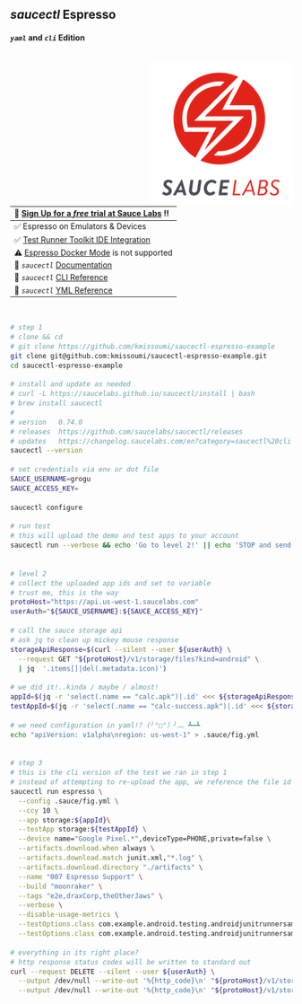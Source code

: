 ## _saucectl_ Espresso
#### _`yaml`_ and _`cli`_ Edition

<br>
<img align="right" src="assets/logo_7.png">  



| :rocket: [Sign Up for a _free_ trial at Sauce Labs][3] :bangbang: |
|:----------------------------------------------------------------- |
| :white_check_mark: Espresso on Emulators & Devices                |
| :white_check_mark: [Test Runner Toolkit IDE Integration][2]       |
| :warning: [Espresso Docker Mode][1] is not supported              |
| :page_facing_up: _`saucectl`_ [Documentation][4]                           |
| :page_facing_up: _`saucectl`_ [CLI Reference][5]                  |
| :page_facing_up: _`saucectl`_ [YML Reference][6]                  |

&nbsp;


```sh
# step 1
# clone && cd
# git clone https://github.com/kmissoumi/saucectl-espresso-example
git clone git@github.com:kmissoumi/saucectl-espresso-example.git
cd saucectl-espresso-example  

# install and update as needed
# curl -L https://saucelabs.github.io/saucectl/install | bash
# brew install saucectl
#
# version   0.74.0
# releases  https://github.com/saucelabs/saucectl/releases
# updates   https://changelog.saucelabs.com/en?category=saucectl%20cli
saucectl --version  

# set credentials via env or dot file
SAUCE_USERNAME=grogu
SAUCE_ACCESS_KEY=  

saucectl configure

# run test
# this will upload the demo and test apps to your account
saucectl run --verbose && echo 'Go to level 2!' || echo 'STOP and send logs!'  


# level 2
# collect the uploaded app ids and set to variable
# trust me, this is the way
protoHost="https://api.us-west-1.saucelabs.com"
userAuth="${SAUCE_USERNAME}:${SAUCE_ACCESS_KEY}"

# call the sauce storage api
# ask jq to clean up mickey mouse response
storageApiResponse=$(curl --silent --user ${userAuth} \
  --request GET "${protoHost}/v1/storage/files?kind=android" \
  | jq  '.items[]|del(.metadata.icon)')

# we did it!..kinda / maybe / almost!
appId=$(jq -r 'select(.name == "calc.apk")|.id' <<< ${storageApiResponse})
testAppId=$(jq -r 'select(.name == "calc-success.apk")|.id' <<< ${storageApiResponse})

# we need configuration in yaml!? (╯°□°）╯︵ ┻━┻
echo "apiVersion: v1alpha\nregion: us-west-1" > .sauce/fig.yml  


# step 3
# this is the cli version of the test we ran in step 1
# instead of attempting to re-upload the app, we reference the file id
saucectl run espresso \
  --config .sauce/fig.yml \
  --ccy 10 \
  --app storage:${appId}\
  --testApp storage:${testAppId} \
  --device name="Google Pixel.*",deviceType=PHONE,private=false \
  --artifacts.download.when always \
  --artifacts.download.match junit.xml,"*.log" \
  --artifacts.download.directory "./artifacts" \
  --name "007 Espresso Support" \
  --build "moonraker" \
  --tags "e2e,draxCorp,theOtherJaws" \
  --verbose \
  --disable-usage-metrics \
  --testOptions.class com.example.android.testing.androidjunitrunnersample.CalculatorAddParameterizedTest \
  --testOptions.class com.example.android.testing.androidjunitrunnersample.CalculatorInstrumentationTest  

# everything in its right place?
# http response status codes will be written to standard out
curl --request DELETE --silent --user ${userAuth} \
  --output /dev/null --write-out '%{http_code}\n' "${protoHost}/v1/storage/files/${appId}" \
  --output /dev/null --write-out '%{http_code}\n' "${protoHost}/v1/storage/files/${testAppId}"
```


&nbsp;

[1]: <https://docs.saucelabs.com/testrunner-toolkit/configuration/common-syntax/#mode>
  "Test Runner Toolkit Common Syntax"
[2]: <https://docs.saucelabs.com/testrunner-toolkit/ide-integrations/vscode>
  "Test Runner Toolkit IDE Integration w/ Visual Studio Code"
[3]: <https://saucelabs.com/sign-up>
  "Sauce Labs Free Trial!"
[4]: <https://docs.saucelabs.com/testrunner-toolkit/>
  "_saucectl_ Docs"
[5]: <https://docs.saucelabs.com/testrunner-toolkit/saucectl/)>
  "_saucectl_ CLI Reference"
[6]: <https://docs.saucelabs.com/testrunner-toolkit/configuration/espresso/>
  "_saucectl_ YML Reference"
